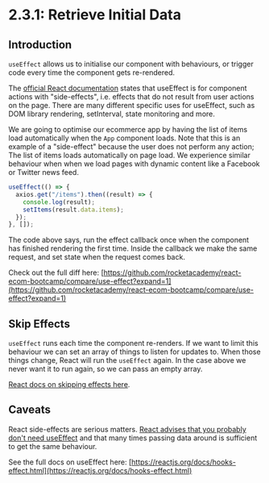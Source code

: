 # 2.3.1: Retrieve Initial Data

## Introduction

`useEffect` allows us to initialise our component with behaviours, or trigger code every time the component gets re-rendered.

The [official React documentation](https://reactjs.org/docs/hooks-effect.html) states that useEffect is for component actions with "side-effects", i.e. effects that do not result from user actions on the page. There are many different specific uses for useEffect, such as DOM library rendering, setInterval, state monitoring and more.

We are going to optimise our ecommerce app by having the list of items load automatically when the `App` component loads. Note that this is an example of a "side-effect" because the user does not perform any action; The list of items loads automatically on page load. We experience similar behaviour when when we load pages with dynamic content like a Facebook or Twitter news feed.

```javascript
useEffect(() => {
  axios.get("/items").then((result) => {
    console.log(result);
    setItems(result.data.items);
  });
}, []);
```

The code above says, run the effect callback once when the component has finished rendering the first time. Inside the callback we make the same request, and set state when the request comes back.

Check out the full diff here: [https://github.com/rocketacademy/react-ecom-bootcamp/compare/use-effect?expand=1](https://github.com/rocketacademy/react-ecom-bootcamp/compare/use-effect?expand=1)

## Skip Effects

`useEffect` runs each time the component re-renders. If we want to limit this behaviour we can set an array of things to listen for updates to. When those things change, React will run the `useEffect` again. In the case above we never want it to run again, so we can pass an empty array.

[React docs on skipping effects here](https://reactjs.org/docs/hooks-effect.html#tip-optimizing-performance-by-skipping-effects).

## Caveats

React side-effects are serious matters. [React advises that you probably don't need useEffect](https://twitter.com/dan_abramov/status/1281669881667162112?s=20) and that many times passing data around is sufficient to get the same behaviour.

See the full docs on useEffect here: [https://reactjs.org/docs/hooks-effect.html](https://reactjs.org/docs/hooks-effect.html)
